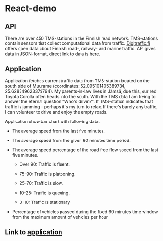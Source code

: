 # React-demo  

## API  

There are over 450 TMS-stations in the Finnish read network. TMS-stations contain sensors that collect computational data from traffic. [Digitraffic.fi](https://www.digitraffic.fi/) offers open data about Finnish road-, railway- and marine traffic. API gives data in JSON-format, direct link to data is [here](https://tie.digitraffic.fi/api/v3/metadata/tms-stations).  

## Application  

Application fetches current traffic data from TMS-station located on the south side of Muurame (coordinates: 62.095101405389734, 25.628549623379794). My parents-in-law lives in Jämsä, due this, our red Toyota Corolla often heads into the south. With the TMS data I am trying to answer the eternal question "Who's drivin?". If TMS-station indicates that traffic is jamming – perhaps it's my turn to relax. If there's barely any traffic, I can volunteer to drive and enjoy the empty roads.  

Application show bar chart with following data:  

* The average speed from the last five minutes.  

* The average speed from the given 60 minutes time period.  

* The average speed percentage of the road free flow speed from the last five minutes.

  * Over 90: Traffic is fluent.

  * 75-90: Traffic is platooning.

  * 25-70: Traffic is slow.

  * 10-25: Traffic is queuing.

  * 0-10: Traffic is stationary

* Percentage of vehicles passed during the fixed 60 minutes time window from the maximum amount of vehicles per hour

## Link to [application]()  
